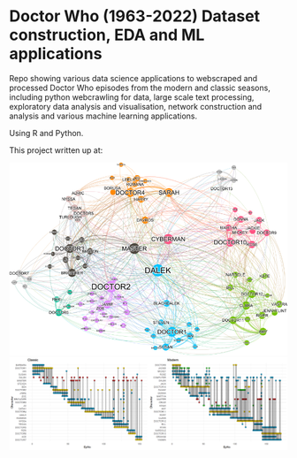 # Doctor Who (1963-2022) Dataset construction, EDA and ML applications

Repo showing various data science applications to webscraped and processed Doctor Who episodes from the modern and classic seasons, including python webcrawling for data, large scale text processing, exploratory data analysis and visualisation, network construction and analysis and various machine learning applications.

Using R and Python.

This project written up at:

![network](Rmarkdown/Doc_Who_Network_small.png)
![overlap](Rmarkdown/Episode_overlap.png)
